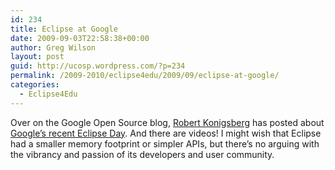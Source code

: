 ```yaml
---
id: 234
title: Eclipse at Google
date: 2009-09-03T22:58:38+00:00
author: Greg Wilson
layout: post
guid: http://ucosp.wordpress.com/?p=234
permalink: /2009-2010/eclipse4edu/2009/09/eclipse-at-google/
categories:
  - Eclipse4Edu
---
```

Over on the Google Open Source blog, [Robert Konigsberg](http://konigsberg.blogspot.com/) has posted about [Google&#8217;s recent Eclipse Day](http://google-opensource.blogspot.com/2009/09/eclipse-day-at-googleplex-2009.html). And there are videos! I might wish that Eclipse had a smaller memory footprint or simpler APIs, but there&#8217;s no arguing with the vibrancy and passion of its developers and user community.